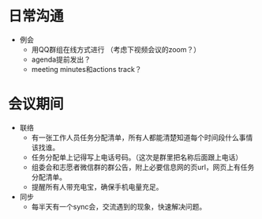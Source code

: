 # 日常沟通  
* 例会  
  * 用QQ群组在线方式进行 （考虑下视频会议的zoom？）
  * agenda提前发出？
  * meeting minutes和actions track？
  
# 会议期间  
* 联络
  * 有一张工作人员任务分配清单，所有人都能清楚知道每个时间段什么事情该找谁。
  * 任务分配单上记得写上电话号码。（这次是群里把名称后面跟上电话）
  * 组委会和志愿者微信群的群公告，附上必要信息网的页url，网页上有任务分配清单。
  * 提醒所有人带充电宝，确保手机电量充足。
* 同步
  * 每半天有一个sync会，交流遇到的现象，快速解决问题。
